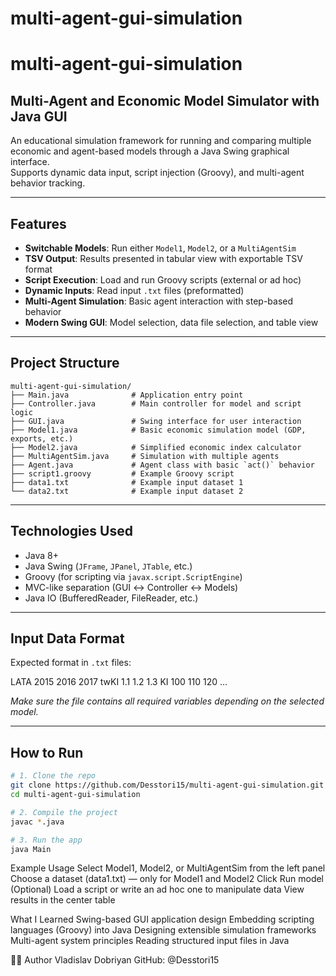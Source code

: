 # multi-agent-gui-simulation
# multi-agent-gui-simulation  
##  Multi-Agent and Economic Model Simulator with Java GUI

An educational simulation framework for running and comparing multiple economic and agent-based models through a Java Swing graphical interface.  
Supports dynamic data input, script injection (Groovy), and multi-agent behavior tracking.

---

##  Features

-  **Switchable Models**: Run either `Model1`, `Model2`, or a `MultiAgentSim`  
-  **TSV Output**: Results presented in tabular view with exportable TSV format  
-  **Script Execution**: Load and run Groovy scripts (external or ad hoc)  
-  **Dynamic Inputs**: Read input `.txt` files (preformatted)  
-  **Multi-Agent Simulation**: Basic agent interaction with step-based behavior  
-  **Modern Swing GUI**: Model selection, data file selection, and table view

---

##  Project Structure

```
multi-agent-gui-simulation/
├── Main.java              # Application entry point
├── Controller.java        # Main controller for model and script logic
├── GUI.java               # Swing interface for user interaction
├── Model1.java            # Basic economic simulation model (GDP, exports, etc.)
├── Model2.java            # Simplified economic index calculator
├── MultiAgentSim.java     # Simulation with multiple agents
├── Agent.java             # Agent class with basic `act()` behavior
├── script1.groovy         # Example Groovy script
├── data1.txt              # Example input dataset 1
└── data2.txt              # Example input dataset 2
```


---

##  Technologies Used

- Java 8+  
- Java Swing (`JFrame`, `JPanel`, `JTable`, etc.)  
- Groovy (for scripting via `javax.script.ScriptEngine`)  
- MVC-like separation (GUI ↔ Controller ↔ Models)  
- Java IO (BufferedReader, FileReader, etc.)

---

##  Input Data Format

Expected format in `.txt` files:

LATA 2015 2016 2017 twKI 1.1 1.2 1.3 KI 100 110 120 ...


*Make sure the file contains all required variables depending on the selected model.*

---

##  How to Run

```bash
# 1. Clone the repo
git clone https://github.com/Desstori15/multi-agent-gui-simulation.git
cd multi-agent-gui-simulation

# 2. Compile the project
javac *.java

# 3. Run the app
java Main
```



 Example Usage
Select Model1, Model2, or MultiAgentSim from the left panel
Choose a dataset (data1.txt) — only for Model1 and Model2
Click Run model
(Optional) Load a script or write an ad hoc one to manipulate data
View results in the center table


 What I Learned
Swing-based GUI application design
Embedding scripting languages (Groovy) into Java
Designing extensible simulation frameworks
Multi-agent system principles
Reading structured input files in Java


👨‍💻 Author
Vladislav Dobriyan
GitHub: @Desstori15
